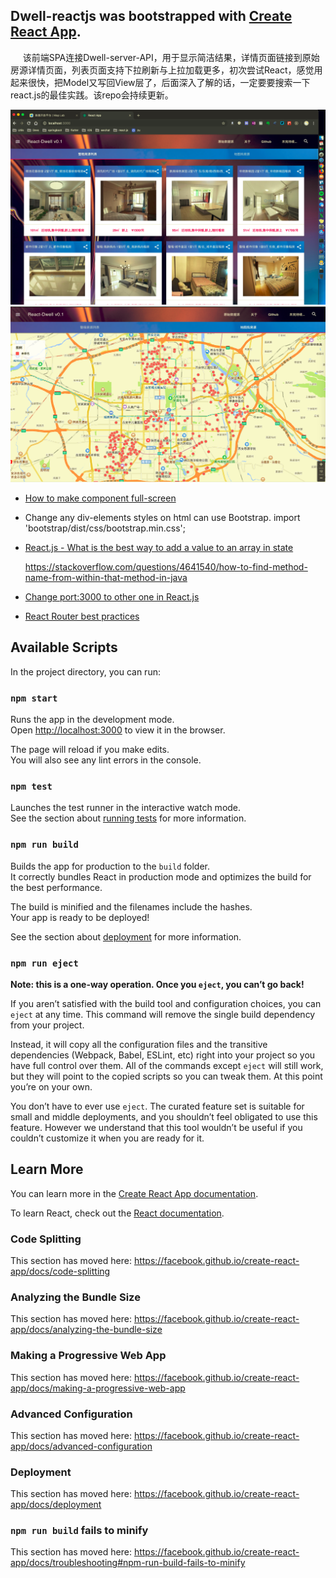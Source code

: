 ## Dwell-reactjs was bootstrapped with [Create React App](https://github.com/facebook/create-react-app).

&nbsp;&nbsp;&nbsp;&nbsp; 该前端SPA连接Dwell-server-API，用于显示简洁结果，详情页面链接到原始房源详情页面，列表页面支持下拉刷新与上拉加载更多，初次尝试React，感觉用起来很快，把Model又写回View层了，后面深入了解的话，一定要要搜索一下react.js的最佳实践。该repo会持续更新。

![](./src/res/img/api-show-result.png) 
![](./src/res/img/display.png) 

- [How to make component full-screen](https://stackoverflow.com/questions/1719452/how-to-make-a-div-always-full-screen)
  
- Change any div-elements styles on html can use Bootstrap. 
  import 'bootstrap/dist/css/bootstrap.min.css';

- [React.js - What is the best way to add a value to an array in state](https://stackoverflow.com/questions/26253351/correct-modification-of-state-arrays-in-reactjs)
  
  https://stackoverflow.com/questions/4641540/how-to-find-method-name-from-within-that-method-in-java

- [Change port:3000 to other one in React.js](https://github.com/facebook/create-react-app/issues/1083)

- [React Router best practices](https://www.freecodecamp.org/news/hitchhikers-guide-to-react-router-v4-a957c6a5aa18/)


## Available Scripts

In the project directory, you can run:

### `npm start`

Runs the app in the development mode.<br>
Open [http://localhost:3000](http://localhost:3000) to view it in the browser.

The page will reload if you make edits.<br>
You will also see any lint errors in the console.

### `npm test`

Launches the test runner in the interactive watch mode.<br>
See the section about [running tests](https://facebook.github.io/create-react-app/docs/running-tests) for more information.

### `npm run build`

Builds the app for production to the `build` folder.<br>
It correctly bundles React in production mode and optimizes the build for the best performance.

The build is minified and the filenames include the hashes.<br>
Your app is ready to be deployed!

See the section about [deployment](https://facebook.github.io/create-react-app/docs/deployment) for more information.

### `npm run eject`

**Note: this is a one-way operation. Once you `eject`, you can’t go back!**

If you aren’t satisfied with the build tool and configuration choices, you can `eject` at any time. This command will remove the single build dependency from your project.

Instead, it will copy all the configuration files and the transitive dependencies (Webpack, Babel, ESLint, etc) right into your project so you have full control over them. All of the commands except `eject` will still work, but they will point to the copied scripts so you can tweak them. At this point you’re on your own.

You don’t have to ever use `eject`. The curated feature set is suitable for small and middle deployments, and you shouldn’t feel obligated to use this feature. However we understand that this tool wouldn’t be useful if you couldn’t customize it when you are ready for it.

## Learn More

You can learn more in the [Create React App documentation](https://facebook.github.io/create-react-app/docs/getting-started).

To learn React, check out the [React documentation](https://reactjs.org/).

### Code Splitting

This section has moved here: https://facebook.github.io/create-react-app/docs/code-splitting

### Analyzing the Bundle Size

This section has moved here: https://facebook.github.io/create-react-app/docs/analyzing-the-bundle-size

### Making a Progressive Web App

This section has moved here: https://facebook.github.io/create-react-app/docs/making-a-progressive-web-app

### Advanced Configuration

This section has moved here: https://facebook.github.io/create-react-app/docs/advanced-configuration

### Deployment

This section has moved here: https://facebook.github.io/create-react-app/docs/deployment

### `npm run build` fails to minify

This section has moved here: https://facebook.github.io/create-react-app/docs/troubleshooting#npm-run-build-fails-to-minify
